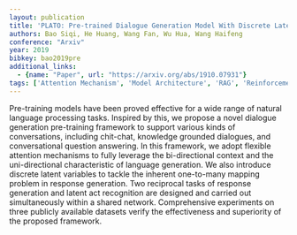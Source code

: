```yaml
---
layout: publication
title: 'PLATO: Pre-trained Dialogue Generation Model With Discrete Latent Variable'
authors: Bao Siqi, He Huang, Wang Fan, Wu Hua, Wang Haifeng
conference: "Arxiv"
year: 2019
bibkey: bao2019pre
additional_links:
  - {name: "Paper", url: "https://arxiv.org/abs/1910.07931"}
tags: ['Attention Mechanism', 'Model Architecture', 'RAG', 'Reinforcement Learning', 'Tools', 'Training Techniques', 'Transformer']
---
```

Pre-training models have been proved effective for a wide range of natural
language processing tasks. Inspired by this, we propose a novel dialogue
generation pre-training framework to support various kinds of conversations,
including chit-chat, knowledge grounded dialogues, and conversational question
answering. In this framework, we adopt flexible attention mechanisms to fully
leverage the bi-directional context and the uni-directional characteristic of
language generation. We also introduce discrete latent variables to tackle the
inherent one-to-many mapping problem in response generation. Two reciprocal
tasks of response generation and latent act recognition are designed and
carried out simultaneously within a shared network. Comprehensive experiments
on three publicly available datasets verify the effectiveness and superiority
of the proposed framework.
